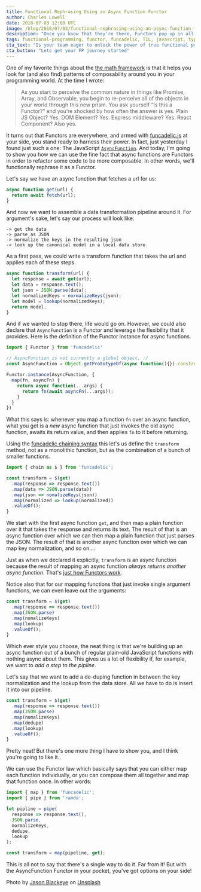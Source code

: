 ```yaml
---
title: Functional Rephrasing Using an Async Function Functor
author: Charles Lowell
date: 2018-07-03 12:00 UTC
image: /blog/2018/07/03/functional-rephrasing-using-an-async-function-functor/starry-night.jpg
description: "Once you know that they're there, Functors pop up in all kinds of surprising places. Here we take a simple exploration of how the JavaScript async function construct is actually a Functor and how we can use that for great good."
tags: functional-programming, functor, funcadelic, TIL, javascript, typeclasses
cta_text: "Is your team eager to unlock the power of true functional programming in JavaScript but doesn't know where to start?"
cta_button: "Lets get your FP journey started"
---
```


One of my favorite things about the [the math framework][1] is that it
helps you look for (and also find) patterns of composability around
you in your programming world. At the time I wrote:

> As you start to perceive the common nature in things like Promise, Array, and Observable, you begin to re-perceive all of the objects in your world through this new prism. You ask yourself “Is this a Functor?” and you’re shocked by how often the answer is yes. Plain JS Object? Yes. DOM Element? Yes. Express middleware? Yes. React Component? Also yes.

It turns out that Functors are everywhere, and armed with
[funcadelic.js][2] at your side, you stand ready to harness their power. In
fact, just yesterday I found just such a one: The JavaScript
[`AsyncFunction`][3]. And today, I'm going to show you how we can use the
fine fact that async functions are Functors in order to refactor some
code to be more composable. In other words, we'll functionally
rephrase it as a Functor.

Let's say we have an async function that fetches a url for us:

```js
async function get(url) {
  return await fetch(url);
}
```

And now we want to assemble a data transformation pipeline around
it. For argument's sake, let's say our process will look like:

```
-> get the data
-> parse as JSON
-> normalize the keys in the resulting json
-> look up the canonical model in a local data store.

```

As a first pass, we could write a transform function that takes the
url and applies each of these steps.

```js
async function transform(url) {
  let response = await get(url);
  let data = response.text();
  let json = JSON.parse(data);
  let normalizedKeys = normalizeKeys(json);
  let model = lookup(normalizedKeys);
  return model.
}
````

And if we wanted to stop there, life would go on. However, we could
also declare that `AsyncFunction` is a Functor and leverage the
flexibility that it provides. Here is the definition of the Functor
instance for async functions.

```js
import { Functor } from 'funcadelic'

// AsyncFunction is not currently a global object. :/
const AsyncFunction = Object.getPrototypeOf(async function(){}).constructor

Functor.instance(AsyncFunction, {
  map(fn, asyncFn) {
    return async function(...args) {
      return fn(await asyncFn(...args));
    }
  }
})
```

What this says is: whenever you map a function `fn` over an async
function, what you get is a _new_ async function that just invokes the
old async function, awaits its return value, and then applies `fn` to
it before returning.


Using the [funcadelic chaining syntax][4] this let's us define the
`transform` method, not as a monolithic function, but as the
combination of a bunch of smaller functions.

```js
import { chain as $ } from 'funcadelic';

const transform = $(get)
  .map(response => response.text())
  .map(data => JSON.parse(data))
  .map(json => nomalizeKeys(json))
  .map(normalized => lookup(normalized))
  .valueOf();
}
````

We start with the first async function `get`, and then map a plain function
over it that takes the response and returns its text. The result of
that is an async function over which we can then map a plain function
that just parses the JSON. The result of that is another async
function over which we can map key normalization, and so on....

Just as when we declared it explicitly, `transform` is an async
function because the result of mapping an async function _always
returns another async function_. That's [just how Functors work][5].

Notice also that for our mapping functions that just invoke single argument
functions, we can even leave out the arguments:

```js
const transform = $(get)
  .map(response => response.text())
  .map(JSON.parse)
  .map(nomalizeKeys)
  .map(lookup)
  .valueOf();
}
````

Which ever style you choose, the neat thing is that we're building up
an async function out of a bunch of regular plain-old JavaScript
functions with nothing async about them. This gives us a lot of
flexibility if, for example, we want to _add a step to the
pipline_.

Let's say that we want to add a de-duping function in
between the key normalization and the lookup from the data store. All
we have to do is insert it into our pipeline.

```js
const transform = $(get)
  .map(response => response.text())
  .map(JSON.parse)
  .map(nomalizeKeys)
  .map(dedupe)
  .map(lookup)
  .valueOf();
}
````

Pretty neat! But there's one more thing I have to show you, and I
think you're going to like it..

We can use the Functor law which basically says that you can either
map each function individually, or you can compose them all together
and map that function once. In other words:


```js
import { map } from 'funcadelic';
import { pipe } from 'ramda';

let pipline = pipe(
  response => response.text(),
  JSON.parse,
  normalizeKeys,
  dedupe,
  lookup
);

const transform = map(pipeline, get);

```

This is all not to say that there's a single way to do it. Far from
it! But with the AsyncFunction Functor in your pocket, you've got options on your side!

Photo by <a href="https://unsplash.com/photos/Opit9xvZDP0?utm_source=unsplash&amp;utm_medium=referral&amp;utm_content=creditCopyText">Jason Blackeye</a> on <a href="/?utm_source=unsplash&amp;utm_medium=referral&amp;utm_content=creditCopyText">Unsplash</a>

[1]: https://frontside.io/blog/2018/02/19/math-is-just-another-framework.html
[2]: https://github.com/cowboyd/funcadelic.js
[3]: https://developer.mozilla.org/en-US/docs/Web/JavaScript/Reference/Statements/async_function
[4]: https://github.com/cowboyd/funcadelic.js#chaining-api
[5]: https://github.com/cowboyd/funcadelic.js#functor
